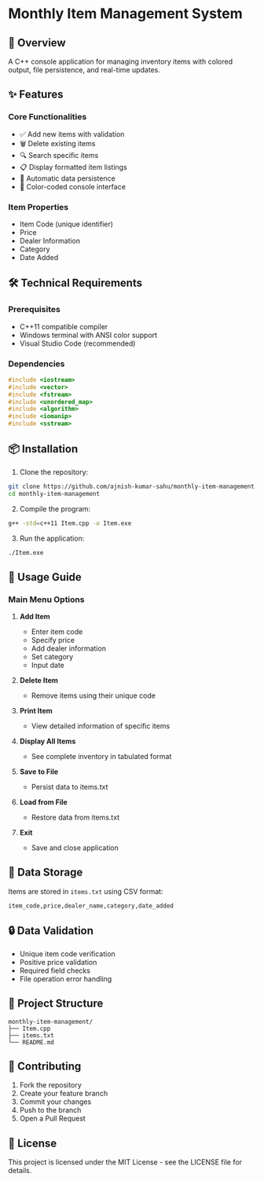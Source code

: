 # Monthly Item Management System

## 🚀 Overview
A C++ console application for managing inventory items with colored output, file persistence, and real-time updates.

## ✨ Features

### Core Functionalities
- ✅ Add new items with validation
- 🗑️ Delete existing items
- 🔍 Search specific items
- 📋 Display formatted item listings
- 💾 Automatic data persistence
- 🎨 Color-coded console interface

### Item Properties
- Item Code (unique identifier)
- Price
- Dealer Information
- Category
- Date Added

## 🛠️ Technical Requirements

### Prerequisites
- C++11 compatible compiler
- Windows terminal with ANSI color support
- Visual Studio Code (recommended)

### Dependencies
```cpp
#include <iostream>
#include <vector>
#include <fstream>
#include <unordered_map>
#include <algorithm>
#include <iomanip>
#include <sstream>
```

## 📦 Installation

1. Clone the repository:
```bash
git clone https://github.com/ajnish-kumar-sahu/monthly-item-management.git
cd monthly-item-management
```

2. Compile the program:
```bash
g++ -std=c++11 Item.cpp -o Item.exe
```

3. Run the application:
```bash
./Item.exe
```

## 📝 Usage Guide

### Main Menu Options
1. **Add Item**
   - Enter item code
   - Specify price
   - Add dealer information
   - Set category
   - Input date

2. **Delete Item**
   - Remove items using their unique code

3. **Print Item**
   - View detailed information of specific items

4. **Display All Items**
   - See complete inventory in tabulated format

5. **Save to File**
   - Persist data to items.txt

6. **Load from File**
   - Restore data from items.txt

7. **Exit**
   - Save and close application

## 💾 Data Storage

Items are stored in `items.txt` using CSV format:
```
item_code,price,dealer_name,category,date_added
```

## 🔒 Data Validation
- Unique item code verification
- Positive price validation
- Required field checks
- File operation error handling

## 📁 Project Structure
```
monthly-item-management/
├── Item.cpp
├── items.txt
└── README.md
```

## 🤝 Contributing
1. Fork the repository
2. Create your feature branch
3. Commit your changes
4. Push to the branch
5. Open a Pull Request

## 📄 License
This project is licensed under the MIT License - see the LICENSE file for details.
